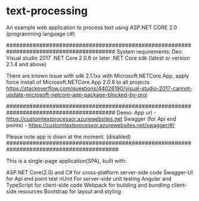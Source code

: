 # text-processing
An example web application to process text using ASP.NET CORE 2.0 (programming language c#)

#########################################################################################
System requirements:
Dev:
Visual studio 2017
.NET Core 2.0.6 or later
.NET Core sdk (latest or version 2.1.4 and above)

There are known issue with sdk 2.1.1xx with Microsoft.NETCore.App, apply force install of Microsoft.NETCore.App 2.0.6 to all projects
https://stackoverflow.com/questions/44026190/visual-studio-2017-cannot-update-microsoft-netcore-app-package-blocked-by-proj

#########################################################################################
Demo:
App url - https://customtextprocessor.azurewebsites.net
Swagger (for Api end points) - https://customtextprocessor.azurewebsites.net/swagger/#/

Please note app is down at the moment. (disabled)
##########################################################################################

This is a single-page application(SPA), built with:

ASP.NET Core(2.0) and C# for cross-platform server-side code
Swagger-UI for Api end point test
nUnit For server-side unit testing
Angular and TypeScript for client-side code
Webpack for building and bundling client-side resources
Bootstrap for layout and styling
